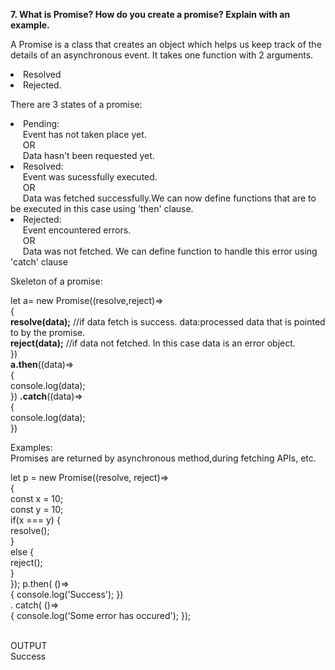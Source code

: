 **7.	What is Promise? How do you create a promise? Explain with an example.**

A Promise is a class that creates an object which helps us keep track of the details of an asynchronous event.
It takes one function with 2 arguments.

<li>Resolved
<li>Rejected.

There are 3 states of a promise:
<li>Pending:
<br>&nbsp&nbsp&nbsp&nbsp Event has not taken place yet.
<br>&nbsp&nbsp&nbsp&nbsp OR
<br>&nbsp&nbsp&nbsp&nbsp Data hasn't been requested yet.

<li>Resolved:
<br>&nbsp&nbsp&nbsp&nbsp Event was sucessfully executed.
<br>&nbsp&nbsp&nbsp&nbsp OR
<br>
&nbsp&nbsp&nbsp&nbsp Data was fetched successfully.We can now define functions that are to be executed in this case using 'then' clause.

<li>Rejected:
<br>&nbsp&nbsp&nbsp&nbsp Event encountered errors.
<br>&nbsp&nbsp&nbsp&nbsp OR
<br>&nbsp&nbsp&nbsp&nbsp Data was not fetched. We can define function to handle this error using 'catch' clause

Skeleton of a promise:

let a= new Promise((resolve,reject)=><br>{  
  **resolve(data);** //if data fetch is success. data:processed data that is pointed to by the promise.<br>
  **reject(data);** //if data not fetched. In this case data is an error object.<br>
})
<br>**a.then**((data)=><br>
{<br>console.log(data);<br>})
**.catch**((data)=><br>
{<br>console.log(data);<br>})

Examples:<br>
Promises are returned by asynchronous method,during fetching APIs, etc.

let p = new Promise((resolve, reject)=><br>
 { <br>
  const x = 10;<br> 
  const y = 10;<br>
  if(x === y) { <br>
    resolve();<br> 
  } <br>else { <br>
     reject();<br> 
  } <br>
}); 
p.then( ()=><br> { 
        console.log('Success'); 
    })<br>. 
    catch( ()=><br> { 
        console.log('Some error has occured'); 
    }); 

<br>OUTPUT<br>
Success

